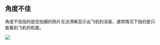 ## 角度不佳
角度不佳指的是您拍摄的照片无法清晰显示出飞机的涂装，通常情况下指的是只
能看到飞机的机尾。

![](https://source.cdn.794td.cn/TOGA/guideline/image064.jpg)
